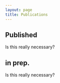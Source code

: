 ```yaml
---
layout: page
title: Publications
---
```


## Published

Is this really necessary?

## in prep.

Is this really necessary?